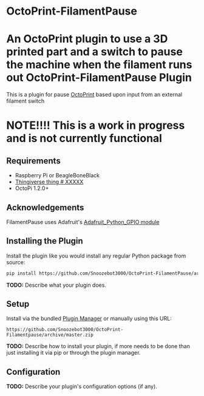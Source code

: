 # OctoPrint-FilamentPause
An OctoPrint plugin to use a 3D printed part and a switch to pause the machine when the filament runs out
OctoPrint-FilamentPause Plugin
==============================

This is a plugin for pause [OctoPrint](http://octoprint.org/) based upon input from an external filament switch


NOTE!!!! This is a work in progress and is not currently functional
===================================================================


Requirements
------------
* Raspberry Pi or BeagleBoneBlack
* [Thingiverse thing # XXXXX](http://thingiverse.com)
* OctoPi 1.2.0+

Acknowledgements
----------------
FilamentPause uses Adafruit's [Adafruit_Python_GPIO module](https://github.com/adafruit/Adafruit_Python_GPIO)

Installing the Plugin
---------------------
Install the plugin like you would install any regular Python package from source:

``` bash
pip install https://github.com/Snoozebot3000/OctoPrint-FilamentPause/archive/master.zip
```

**TODO:** Describe what your plugin does.

## Setup

Install via the bundled [Plugin Manager](https://github.com/foosel/OctoPrint/wiki/Plugin:-Plugin-Manager)
or manually using this URL:

    https://github.com/Snoozebot3000/OctoPrint-Filamentpause/archive/master.zip

**TODO:** Describe how to install your plugin, if more needs to be done than just installing it via pip or through
the plugin manager.

## Configuration

**TODO:** Describe your plugin's configuration options (if any).
